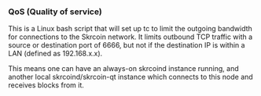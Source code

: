 ### QoS (Quality of service) ###

This is a Linux bash script that will set up tc to limit the outgoing bandwidth for connections to the Skrcoin network. It limits outbound TCP traffic with a source or destination port of 6666, but not if the destination IP is within a LAN (defined as 192.168.x.x).

This means one can have an always-on skrcoind instance running, and another local skrcoind/skrcoin-qt instance which connects to this node and receives blocks from it.
